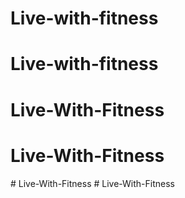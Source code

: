 # Live-with-fitness
# Live-with-fitness
# Live-With-Fitness
# Live-With-Fitness
#   L i v e - W i t h - F i t n e s s  
 # Live-With-Fitness
